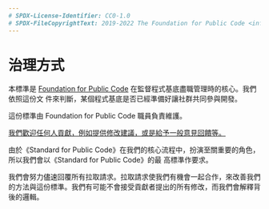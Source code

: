 ```yaml
---
# SPDX-License-Identifier: CC0-1.0
# SPDX-FileCopyrightText: 2019-2022 The Foundation for Public Code <info@publiccode.net>, https://standard.publiccode.net/AUTHORS
---
```


# 治理方式

本標準是 [Foundation for Public Code](https://publiccode.net/) 在監督程式基底盡職管理時的核心。我們依照這份文
件來判斷，某個程式基底是否已經準備好讓社群共同參與開發。

這份標準由 Foundation for Public Code 職員負責維護。

[我們歡迎任何人貢獻，例如提供修改建議，或是給予一般意見回饋等。](/CONTRIBUTING.md)

由於《Standard for Public Code》在我們的核心流程中，扮演至關重要的角色，所以我們會以《Standard for Public Code》的最
高標準作要求。

我們會努力儘速回覆所有拉取請求。拉取請求使我們有機會一起合作，來改善我們的方法與這份標準。我們有可能不會接受貢獻者提出的所有修改，而我們會解釋背後的邏輯。
